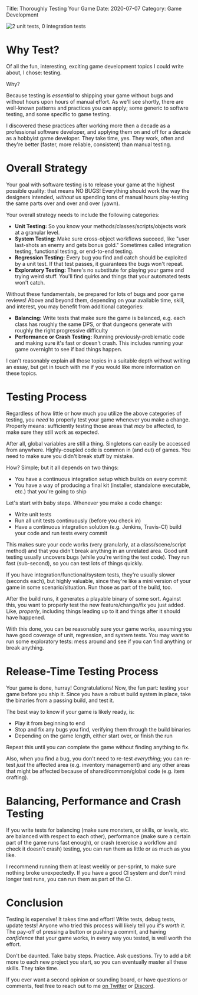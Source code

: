 Title: Thoroughly Testing Your Game
Date: 2020-07-07
Category: Game Development

![2 unit tests, 0 integration tests](https://external-content.duckduckgo.com/iu/?u=https%3A%2F%2Fimg.devrant.com%2Fdevrant%2Frant%2Fr_519301_QxQcw.gif&f=1&nofb=1)

# Why Test?

Of all the fun, interesting, exciting game development topics I could write about, I chose: testing.

Why?

Because testing is *essential* to shipping your game without bugs and without hours upon hours of manual effort. As we'll see shortly, there are well-known patterns and practices you can apply; some generic to softwre testing, and some specific to game testing. 

I discovered these practices after working more then a decade as a professional software developer, and applying them on and off for a decade as a hobbyist game developer. They take time, yes. They work, often and they're better (faster, more reliable, consistent) than manual testing.

# Overall Strategy

Your goal with software testing is to release your game at the highest possible quality: that means NO BUGS! Everything should work the way the designers intended, *without* us spending tons of manual hours play-testing the same parts over and over and over (yawn).

Your overall strategy needs to include the following categories:

- **Unit Testing:** So you know your methods/classes/scripts/objects work at a granular level.
- **System Testing:** Make sure cross-object workflows succeed, like "user last-shots an enemy and gets bonus gold." Sometimes called integration testing, functional testing, or end-to-end testing.
- **Regression Testing:** Every bug you find and catch should be exploited by a unit test. If that test passes, it guarantees the bugs won't repeat.
- **Exploratory Testing:** There's no substitute for playing your game and trying weird stuff. You'll find quirks and things that your automated tests won't catch.

Without these fundamentals, be prepared for lots of bugs and poor game reviews! Above and beyond them, depending on your available time, skill, and interest, you may benefit from additional categories:

- **Balancing:** Write tests that make sure the game is balanced, e.g. each class has roughly the same DPS, or that dungeons generate with roughly the right progressive difficulty
- **Performance or Crash Testing:** Running previously-problematic code and making sure it's fast or doesn't crash. This includes running your game overnight to see if bad things happen.

I can't reasonably explain all those topics in a suitable depth without writing an essay, but get in touch with me if you would like more information on these topics.

# Testing Process

Regardless of how little or how much you utilize the above categories of testing, you *need* to properly test your game whenever you make a change. Properly means: sufficiently testing those areas that *may* be affected, to make sure they still work as expected.

After all, global variables are still a thing. Singletons can easily be accessed from anywhere. Highly-coupled code is common in (and out) of games. You need to make sure you didn't break stuff by mistake.

How? Simple; but it all depends on two things:

- You have a continuous integration setup which builds on every commit
- You have a way of producing a final kit (installer, standalone executable, etc.) that you're going to ship

Let's start with baby steps. Whenever you make a code change:

- Write unit tests
- Run all unit tests continuously (before you check in)
- Have a continuous integration solution (e.g. Jenkins, Travis-CI) build your code and run tests every commit

This makes sure your code works (very granularly, at a class/scene/script method) and that you didn't break anything in an unrelated area. Good unit testing usually uncovers bugs (while you're writing the test code). They run fast (sub-second), so you can test lots of things quickly.

If you have integration/functional/system tests, they're usually slower (seconds each), but highly valuable, since they're like a mini version of your game in some scenario/situation. Run those as part of the build, too.

After the build runs, it generates a playable binary of some sort. Against this, you want to properly test the new feature/change/fix you just added. Like, *properly*, including things leading up to it and things after it should have happened.

With this done, you can be reasonably sure your game works, assuming you have good coverage of unit, regression, and system tests. You may want to run some exploratory tests: mess around and see if you can find anything or break anything.

# Release-Time Testing Process

Your game is done, hurray! Congratulations! Now, the fun part: testing your game before you ship it. Since you have a robust build system in place, take the binaries from a passing build, and test it.

The best way to know if your game is likely ready, is:

- Play it from beginning to end
- Stop and fix any bugs you find, verifying them through the build binaries
- Depending on the game length, either start over, or finish the run

Repeat this until you can complete the game without finding anything to fix.

Also, when you find a bug, you don't need to re-test *everything*; you can re-test *just* the affected area (e.g. inventory management) and any other areas that might be affected because of shared/common/global code (e.g. item crafting).

# Balancing, Performance and Crash Testing

If you write tests for balancing (make sure monsters, or skills, or levels, etc. are balanced with respect to each other), performance (make sure a certain part of the game runs fast enough), or crash (exercise a workflow and check it doesn't crash) testing, you can run them as little or as much as you like.

I recommend running them at least weekly or per-sprint, to make sure nothing broke unexpectedly. If you have a good CI system and don't mind longer test runs, you can run them as part of the CI.

# Conclusion

Testing is expensive! It takes time and effort! Write tests, debug tests, update tests! Anyone who tried this process will likely tell you *it's worth it*. The pay-off of pressing a button or pushing a commit, and having *confidence* that your game works, in every way you tested, is well worth the effort.

Don't be daunted. Take baby steps. Practice. Ask questions. Try to add a bit more to each new project you start, so you can eventually master all these skills. They take time.

If you ever want a second opinion or sounding board, or have questions or comments, feel free to reach out to me [on Twitter](https://twitter.com/nightblade99) or [Discord](https://discord.gg/frKXYtG).
